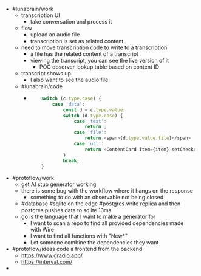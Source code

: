 - #lunabrain/work
	- transcription UI
		- take conversation and process it
	- flow
		- upload an audio file
		- transcription is set as related content
	- need to move transcription code to write to a transcription
		- a file has the related content of a transcript
		- viewing the transcript, you can see the live version of it
			- POC observer lookup table based on content ID
	- transcript shows up
		- I also want to see the audio file
	- #lunabrain/code
		- ```typescript
		      switch (c.type.case) {
		          case 'data':
		              const d = c.type.value;
		              switch (d.type.case) {
		                  case 'text':
		                      return ;
		                  case 'file':
		                      return <span>{d.type.value.file}</span>
		                  case 'url':
		                      return <ContentCard item={item} setChecked={setChecked} />;
		              }
		              break;
		      }
		  ```
- #protoflow/work
	- get AI stub generator working
	- there is some bug with the workflow where it hangs on the response
		- something to do with an observable not being closed
	- #database #sqlite on the edge #postgres write replica and then postgres pushes data to sqlite 13ms
	- go is the language that I want to make a generator for
		- I want to scan a repo to find all provided dependencies made with Wire
		- I want to find all functions with "New*"
		- Let someone combine the dependencies they want
- #protoflow/ideas code a frontend from the backend
	- https://www.gradio.app/
	- https://interval.com/
-